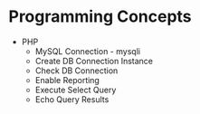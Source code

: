 # Programming Concepts

- PHP
  - MySQL Connection - mysqli
   - Create DB Connection Instance
    - Check DB Connection
    - Enable Reporting
    - Execute Select Query
    - Echo Query Results
